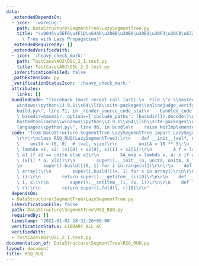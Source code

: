 ```yaml
---
data:
  _extendedDependsOn:
  - icon: ':warning:'
    path: DataStructure\SegmentTree\LazySegmentTree.py
    title: "\u9045\u5EF6\u4F1D\u64AD\u30BB\u30B0\u30E1\u30F3\u30C8\u6728 (Segment\
      \ Tree with Lazy Propagation)"
  _extendedRequiredBy: []
  _extendedVerifiedWith:
  - icon: ':heavy_check_mark:'
    path: TestCase\AOJ\DSL_2_I.test.py
    title: TestCase\AOJ\DSL_2_I.test.py
  _isVerificationFailed: false
  _pathExtension: py
  _verificationStatusIcon: ':heavy_check_mark:'
  attributes:
    links: []
  bundledCode: "Traceback (most recent call last):\n  File \"c:\\hostedtoolcache\\\
    windows\\python\\3.9.1\\x64\\lib\\site-packages\\onlinejudge_verify\\documentation\\\
    build.py\", line 71, in _render_source_code_stat\n    bundled_code = language.bundle(stat.path,\
    \ basedir=basedir, options={'include_paths': [basedir]}).decode()\n  File \"c:\\\
    hostedtoolcache\\windows\\python\\3.9.1\\x64\\lib\\site-packages\\onlinejudge_verify\\\
    languages\\python.py\", line 96, in bundle\n    raise NotImplementedError\nNotImplementedError\n"
  code: "from DataStructure.SegmentTree.LazySegmentTree import LazySegmentTree\r\n\
    \r\n\r\nclass RSQ_RUQ(LazySegmentTree):\r\n    def __init__(self, n):\r\n    \
    \    unitX = (0, 0)  # (val, size)\r\n        unitA = 10 ** 5\r\n        X_f =\
    \ lambda x1, x2: (x1[0] + x2[0], x1[1] + x2[1])\r\n        A_f = lambda a1, a2:\
    \ a1 if a2 == unitA else a2\r\n        XA_map = lambda x, a: x if a == unitA else\
    \ (x[1] * a, x[1])\r\n        super().__init__(n, unitX, unitA, X_f, A_f, XA_map)\r\
    \n        super().build([(0, 1) for i in range(n)])\r\n\r\n    def build(self,\
    \ array):\r\n        super().build([(x, 1) for x in array])\r\n\r\n    def __getitem__(self,\
    \ i):\r\n        return super().__getitem__(i)[0]\r\n\r\n    def __setitem__(self,\
    \ i, x):\r\n        super().__setitem__(i, (x, 1))\r\n\r\n    def fold(self, l,\
    \ r):\r\n        return super().fold(l, r)[0]\r\n"
  dependsOn:
  - DataStructure\SegmentTree\LazySegmentTree.py
  isVerificationFile: false
  path: DataStructure\SegmentTree\RSQ_RUQ.py
  requiredBy: []
  timestamp: '2021-01-02 18:32:26+09:00'
  verificationStatus: LIBRARY_ALL_AC
  verifiedWith:
  - TestCase\AOJ\DSL_2_I.test.py
documentation_of: DataStructure\SegmentTree\RSQ_RUQ.py
layout: document
title: RSQ_RUQ
---
```


